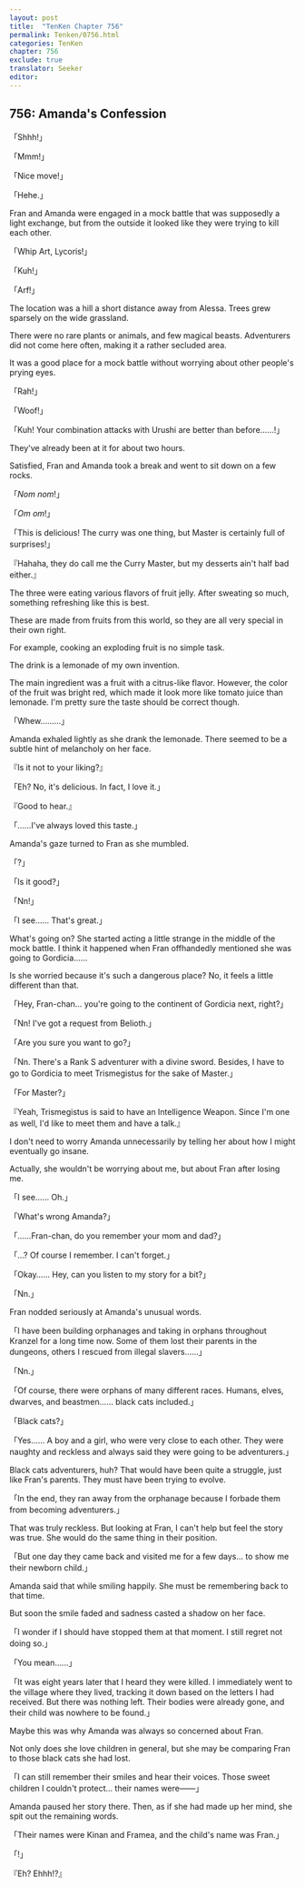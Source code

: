 ```yaml
---
layout: post
title:  "TenKen Chapter 756"
permalink: Tenken/0756.html
categories: TenKen
chapter: 756
exclude: true
translator: Seeker
editor: 
---
```

<h2>756: Amanda's Confession</h2>

「Shhh!」

「Mmm!」

「Nice move!」

「Hehe.」

Fran and Amanda were engaged in a mock battle that was supposedly a light exchange, but from the outside it looked like they were trying to kill each other.

「Whip Art, Lycoris!」

「Kuh!」

「Arf!」

The location was a hill a short distance away from Alessa. Trees grew sparsely on the wide grassland.

There were no rare plants or animals, and few magical beasts. Adventurers did not come here often, making it a rather secluded area.

It was a good place for a mock battle without worrying about other people's prying eyes.

「Rah!」

「Woof!」

「Kuh! Your combination attacks with Urushi are better than before……!」

They've already been at it for about two hours.

Satisfied, Fran and Amanda took a break and went to sit down on a few rocks.

「*Nom* *nom*!」

「*Om* *om*!」

「This is delicious! The curry was one thing, but Master is certainly full of surprises!」

『Hahaha, they do call me the Curry Master, but my desserts ain't half bad either.』

The three were eating various flavors of fruit jelly. After sweating so much, something refreshing like this is best.

These are made from fruits from this world, so they are all very special in their own right.

For example, cooking an exploding fruit is no simple task.

The drink is a lemonade of my own invention.

The main ingredient was a fruit with a citrus-like flavor. However, the color of the fruit was bright red, which made it look more like tomato juice than lemonade. I'm pretty sure the taste should be correct though.

「Whew………」

Amanda exhaled lightly as she drank the lemonade. There seemed to be a subtle hint of melancholy on her face.

『Is it not to your liking?』

「Eh? No, it's delicious. In fact, I love it.」

『Good to hear.』

「……I've always loved this taste.」

Amanda's gaze turned to Fran as she mumbled.

「?」

「Is it good?」

「Nn!」

「I see…… That's great.」

What's going on? She started acting a little strange in the middle of the mock battle. I think it happened when Fran offhandedly mentioned she was going to Gordicia……

Is she worried because it's such a dangerous place? No, it feels a little different than that.

「Hey, Fran-chan… you're going to the continent of Gordicia next, right?」

「Nn! I've got a request from Belioth.」

「Are you sure you want to go?」

「Nn. There's a Rank S adventurer with a divine sword. Besides, I have to go to Gordicia to meet Trismegistus for the sake of Master.」

「For Master?」

『Yeah, Trismegistus is said to have an Intelligence Weapon. Since I'm one as well, I'd like to meet them and have a talk.』

I don't need to worry Amanda unnecessarily by telling her about how I might eventually go insane.

Actually, she wouldn't be worrying about me, but about Fran after losing me.

「I see…… Oh.」

「What's wrong Amanda?」

「……Fran-chan, do you remember your mom and dad?」

「…? Of course I remember. I can't forget.」

「Okay…… Hey, can you listen to my story for a bit?」

「Nn.」

Fran nodded seriously at Amanda's unusual words.

「I have been building orphanages and taking in orphans throughout Kranzel for a long time now. Some of them lost their parents in the dungeons, others I rescued from illegal slavers……」

「Nn.」

「Of course, there were orphans of many different races. Humans, elves, dwarves, and beastmen…… black cats included.」

「Black cats?」

「Yes…… A boy and a girl, who were very close to each other. They were naughty and reckless and always said they were going to be adventurers.」

Black cats adventurers, huh? That would have been quite a struggle, just like Fran's parents. They must have been trying to evolve.

「In the end, they ran away from the orphanage because I forbade them from becoming adventurers.」

That was truly reckless. But looking at Fran, I can't help but feel the story was true. She would do the same thing in their position.

「But one day they came back and visited me for a few days… to show me their newborn child.」

Amanda said that while smiling happily. She must be remembering back to that time.

But soon the smile faded and sadness casted a shadow on her face.

「I wonder if I should have stopped them at that moment. I still regret not doing so.」

「You mean……」

「It was eight years later that I heard they were killed. I immediately went to the village where they lived, tracking it down based on the letters I had received. But there was nothing left. Their bodies were already gone, and their child was nowhere to be found.」

Maybe this was why Amanda was always so concerned about Fran.

Not only does she love children in general, but she may be comparing Fran to those black cats she had lost.

「I can still remember their smiles and hear their voices. Those sweet children I couldn't protect… their names were――」

Amanda paused her story there. Then, as if she had made up her mind, she spit out the remaining words.

「Their names were Kinan and Framea, and the child's name was Fran.」

「!」

『Eh? Ehhh!?』










